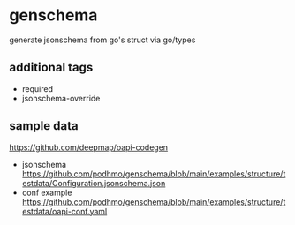 # genschema
generate jsonschema from go's struct via go/types

## additional tags

- required
- jsonschema-override

## sample data

https://github.com/deepmap/oapi-codegen

- jsonschema https://github.com/podhmo/genschema/blob/main/examples/structure/testdata/Configuration.jsonschema.json
- conf example https://github.com/podhmo/genschema/blob/main/examples/structure/testdata/oapi-conf.yaml